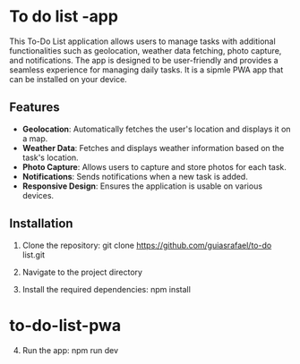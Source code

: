 # To do list -app

This To-Do List application allows users to manage tasks with additional functionalities such as geolocation, weather data fetching, photo capture, and notifications. The app is designed to be user-friendly and provides a seamless experience for managing daily tasks. It is a sipmle PWA app that can be installed on your device.

## Features

- **Geolocation**: Automatically fetches the user's location and displays it on a map.
- **Weather Data**: Fetches and displays weather information based on the task's location.
- **Photo Capture**: Allows users to capture and store photos for each task.
- **Notifications**: Sends notifications when a new task is added.
- **Responsive Design**: Ensures the application is usable on various devices.

## Installation

1. Clone the repository:
git clone https://github.com/guiasrafael/to-do list.git

2. Navigate to the project directory
3. Install the required dependencies: npm install
# to-do-list-pwa
4. Run the app: npm run dev 

